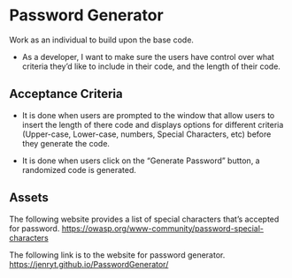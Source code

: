# Password Generator

Work as an individual to build upon the base code.

* As a developer, I want to make sure the users have control over what criteria they’d like to include in their code, and the length of their code. 

## Acceptance Criteria

* It is done when users are prompted to the window that allow users to insert the length of there code and displays options for different criteria (Upper-case, Lower-case, numbers, Special Characters, etc) before they generate the code.

* It is done when users click on the “Generate Password” button, a randomized code is generated. 

## Assets

The following website provides a list of special characters that’s accepted for password. 
https://owasp.org/www-community/password-special-characters

The following link is to the website for password generator. 
https://jenryt.github.io/PasswordGenerator/
